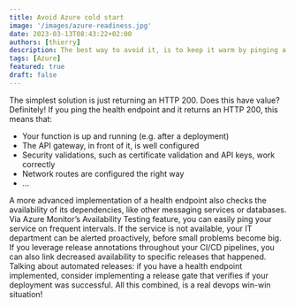 ```yaml
---
title: Avoid Azure cold start
image: '/images/azure-readiness.jpg'
date: 2023-03-13T08:43:22+02:00
authors: [thierry]
description: The best way to avoid it, is to keep it warm by pinging a health endpoint through Azure Monitor. First things first. What is a health endpoint? This is an extra API endpoint that can be interrogated any time. The implementation of the endpoint can vary from scenario to scenario.
tags: [Azure]
featured: true
draft: false
---
```


The simplest solution is just returning an HTTP 200. Does this have value? Definitely! If you ping the health endpoint and it returns an HTTP 200, this means that:

- Your function is up and running (e.g. after a deployment)
- The API gateway, in front of it, is well configured
- Security validations, such as certificate validation and API keys, work correctly
- Network routes are configured the right way
- …


A more advanced implementation of a health endpoint also checks the availability of its dependencies, like other messaging services or databases. Via Azure Monitor’s Availability Testing feature, you can easily ping your service on frequent intervals. If the service is not available, your IT department can be alerted proactively, before small problems become big. If you leverage release annotations throughout your CI/CD pipelines, you can also link decreased availability to specific releases that happened. Talking about automated releases: if you have a health endpoint implemented, consider implementing a release gate that verifies if your deployment was successful. All this combined, is a real devops win-win situation!
